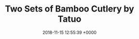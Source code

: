 ---
title: Two Sets of Bamboo Cutlery by Tatuo
layout: blocks
date: 2018-11-15 12:55:39 +0000
issue-tag:
- plastic-free
category_tag:
- home
- featured
thumbnail: https://images-na.ssl-images-amazon.com/images/I/81OfQPaiN7L._SL1500_.jpg
price: 13.99
page_sections:
- template: simple-header
  block: header-3
  logo: "/uploads/2018/11/11/Screen Shot 2018-11-11 at 09.55.11-1.png"
- template: content-feature
  block: feature-1
  media_alignment: Right
  headline: Two Sets of Bamboo Cutlery by Tatuo
  content: Two Sets of Bamboo Cutlery | Flatware Set Bamboo Travel Utensils Include Reusable Knife Fork Spoon Chopsticks Straws (White and Green) tableware
  media:
    image: https://images-na.ssl-images-amazon.com/images/I/81OfQPaiN7L._SL1500_.jpg
  link: https://amzn.to/2B9SSLo
- template: signup-bar
  block: cta-bar
  email_recipient: kimszelong@gmail.com
  content: Sign up to get updates from nadar
- template: simple-footer
  block: footer-1
  content: <img src="/uploads/2018/11/11/Screen Shot 2018-11-11 at 09.55.11-2.png">

---